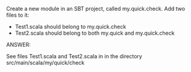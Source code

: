 Create a new module in an SBT project, called my.quick.check. Add two files to it:
-	Test1.scala should belong to my.quick.check
-	Test2.scala should belong to both my.quick and my.quick.check

ANSWER: 

See files Test1.scala and Test2.scala in in the directory src/main/scala/my/quick/check
